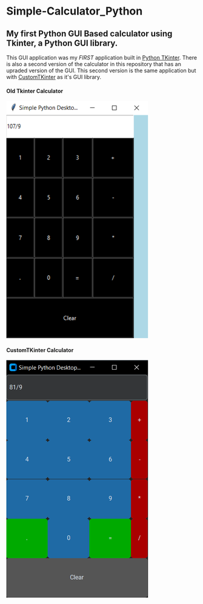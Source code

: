 # Simple-Calculator_Python
## My first Python GUI Based calculator using Tkinter, a Python GUI library.

This GUI application was my *FIRST* application built in [Python TKinter](https://docs.python.org/3/library/tkinter.html). There is also a second version of the calculator in this repository that has an upraded version of the GUI. This second version is the same application but with [CustomTKinter](https://github.com/TomSchimansky/CustomTkinter) as it's GUI library.

#### Old Tkinter Calculator ####
![Old Tkinter Calculator](Readme-Images/Calculator.PNG)

#### CustomTKinter Calculator ####
![CustomTkinter Calculator](Readme-Images/CTKCalculator.PNG)
